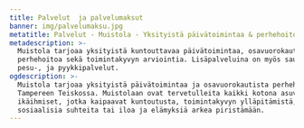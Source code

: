 ```yaml
---
title: Palvelut  ja palvelumaksut
banner: img/palvelumaksu.jpg
metatitle: Palvelut - Muistola - Yksityistä päivätoimintaa & perhehoitoa Tampereella
metadescription: >-
  Muistola tarjoaa yksityistä kuntouttavaa päivätoimintaa, osavuorokautista
  perhehoitoa sekä toimintakyvyn arviointia. Lisäpalveluina on myös sauna-,
  pesu-, ja pyykkipalvelut.
ogdescription: >-
  Muistola tarjoaa yksityistä päivätoimintaa ja osavuorokautista perhehoitoa
  Tampereen Teiskossa. Muistolaan ovat tervetulleita kaikki kotona asuvat
  ikäihmiset, jotka kaipaavat kuntoutusta, toimintakyvyn ylläpitämistä,
  sosiaalisia suhteita tai iloa ja elämyksiä arkea piristämään.
---
```


